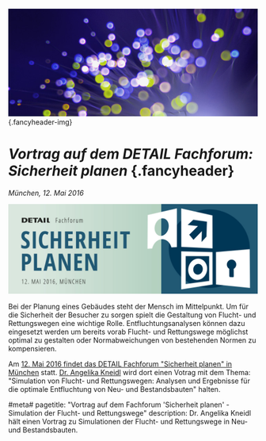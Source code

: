 ![](/img/accurate-bild-3.jpg) {.fancyheader-img}
# *Vortrag auf dem DETAIL Fachforum: Sicherheit planen* {.fancyheader}

*München, 12. Mai 2016*

[![Logo der Veranstaltung](/img/associates/detail-fachforum.png)](http://www.detail.de/artikel/detail-fachforum-sicherheit-planen-26076/ "Weiter zur offiziellen Seite von Detail und der Veranstaltung")

Bei der Planung eines Gebäudes steht der Mensch im Mittelpunkt. Um für die Sicherheit der Besucher zu sorgen spielt die Gestaltung von Flucht- und Rettungswegen eine wichtige Rolle. Entfluchtungsanalysen können dazu eingesetzt werden um bereits vorab Flucht- und Rettungswege möglichst optimal zu gestalten oder Normabweichungen von bestehenden Normen zu kompensieren.


Am [12. Mai 2016 findet das DETAIL Fachforum "Sicherheit planen" in München](http://www.detail.de/artikel/detail-fachforum-sicherheit-planen-26076/ "Weiter zur offiziellen Seite von Detail und der Veranstaltung") statt. [Dr. Angelika Kneidl](/das-team#angelika-kneidl) wird dort einen Votrag mit dem Thema: "Simulation von Flucht- und Rettungswegen: Analysen und Ergebnisse für die optimale Entfluchtung von Neu- und Bestandsbauten" halten.

#meta#
pagetitle: "Vortrag auf dem Fachforum 'Sicherheit planen' - Simulation der Flucht- und Rettungswege"
description: Dr. Angelika Kneidl hält einen Vortrag zu Simulationen der Flucht- und Rettungswege in Neu- und Bestandsbauten.
